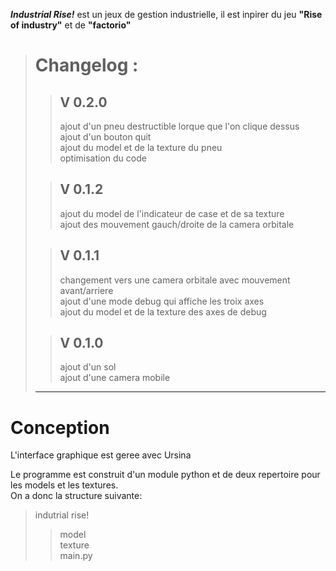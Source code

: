 ___Industrial Rise!___ est un jeux de gestion industrielle, il est inpirer du jeu **"Rise of industry"** et de **"factorio"**

># __Changelog__ :  
>>## V 0.2.0  
>>ajout d'un pneu destructible lorque que l'on clique dessus  
ajout d'un bouton quit  
ajout du model et de la texture du pneu  
optimisation du code
>
>>## V 0.1.2  
>>ajout du model de l'indicateur de case et de sa texture  
ajout des mouvement gauch/droite de la camera orbitale
>
>>## V 0.1.1  
>>changement vers une camera orbitale avec mouvement avant/arriere  
ajout d'une mode debug qui affiche les troix axes  
ajout du model et de la texture des axes de debug  
>
>>## V 0.1.0  
>>ajout d'un sol  
ajout d'une camera mobile
>___
# __Conception__

L'interface graphique est geree avec Ursina

Le programme est construit d'un module python et de deux repertoire pour les models et les textures.  
On a donc la structure suivante:  
>indutrial rise!  
>>model  
>>texture  
>>main.py